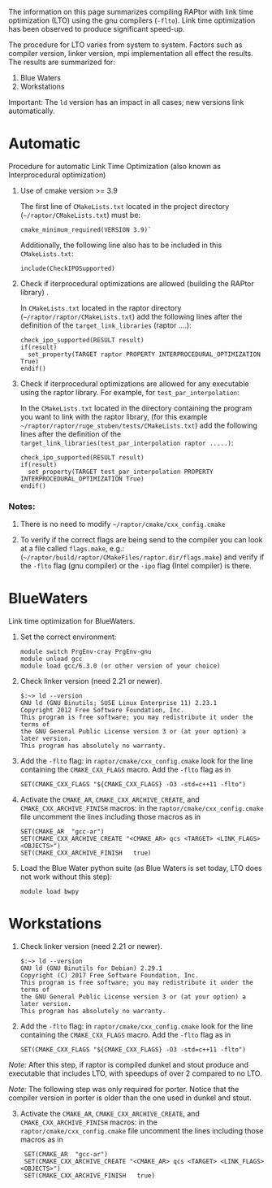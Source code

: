 The information on this page summarizes compiling RAPtor
with link time optimization (LTO) using the gnu compilers (`-flto`).
Link time optimization has been observed to produce significant speed-up.

The procedure for LTO varies from system to system.  Factors such as compiler version, linker version, mpi implementation all
effect the results.  The results are summarized for:

1. Blue Waters
2. Workstations

Important: The `ld` version has an impact in all cases; new versions link automatically.

# Automatic

Procedure for automatic Link Time Optimization (also known as Interprocedural optimization)

1.  Use of cmake version >= 3.9

    The first line of `CMakeLists.txt` located in the project directory (`~/raptor/CMakeLists.txt`) must be:

        cmake_minimum_required(VERSION 3.9)`

    Additionally, the following line also has to be included in this `CMakeLists.txt`:

        include(CheckIPOSupported)

2.  Check if iterprocedural optimizations are allowed (building the RAPtor library) .

    In `CMakeLists.txt` located in the raptor directory (`~/raptor/raptor/CMakeLists.txt`) add the following lines after the definition of the `target_link_libraries` (raptor ....):

        check_ipo_supported(RESULT result)
        if(result)
          set_property(TARGET raptor PROPERTY INTERPROCEDURAL_OPTIMIZATION True)
        endif()

3.  Check if iterprocedural optimizations are allowed for any executable using the raptor library.  For example, for  `test_par_interpolation`:

    In the `CMakeLists.txt` located in the directory containing the program you want to link with the raptor library, (for this example `~/raptor/raptor/ruge_stuben/tests/CMakeLists.txt`) add the following lines after the definition of the `target_link_libraries(test_par_interpolation raptor .....)`:

        check_ipo_supported(RESULT result)
        if(result)
          set_property(TARGET test_par_interpolation PROPERTY INTERPROCEDURAL_OPTIMIZATION True)
        endif()

### Notes:

1.  There is no need to modify `~/raptor/cmake/cxx_config.cmake`

3.  To verify if the correct flags are being send to the compiler you can look at a file called `flags.make`, e.g.: (`~/raptor/build/raptor/CMakeFiles/raptor.dir/flags.make`) and verify if the `-flto` flag (gnu compiler) or the `-ipo` flag (Intel compiler) is there.

# BlueWaters

Link time optimization for BlueWaters.

1.  Set the correct environment:

        module switch PrgEnv-cray PrgEnv-gnu
        module unload gcc
        module load gcc/6.3.0 (or other version of your choice)

2.  Check linker version (need 2.21 or newer).

        $:~> ld --version
        GNU ld (GNU Binutils; SUSE Linux Enterprise 11) 2.23.1
        Copyright 2012 Free Software Foundation, Inc.
        This program is free software; you may redistribute it under the terms of
        the GNU General Public License version 3 or (at your option) a later version.
        This program has absolutely no warranty.


3.  Add the `-flto` flag:
    in `raptor/cmake/cxx_config.cmake` look for the line
    containing the `CMAKE_CXX_FLAGS` macro. Add the `-flto` flag as in

        SET(CMAKE_CXX_FLAGS "${CMAKE_CXX_FLAGS} -O3 -std=c++11 -flto")

4.  Activate the `CMAKE_AR`, `CMAKE_CXX_ARCHIVE_CREATE`, and `CMAKE_CXX_ARCHIVE_FINISH` macros:
    in the r`aptor/cmake/cxx_config.cmake` file uncomment the lines including those macros as in

        SET(CMAKE_AR  "gcc-ar")
        SET(CMAKE_CXX_ARCHIVE_CREATE "<CMAKE_AR> qcs <TARGET> <LINK_FLAGS> <OBJECTS>")
        SET(CMAKE_CXX_ARCHIVE_FINISH   true)

5.  Load the Blue Water python suite (as Blue Waters is set today, LTO does not work without this step):

        module load bwpy

# Workstations

1.  Check linker version (need 2.21 or newer).

        $:~> ld --version
        GNU ld (GNU Binutils for Debian) 2.29.1
        Copyright (C) 2017 Free Software Foundation, Inc.
        This program is free software; you may redistribute it under the terms of
        the GNU General Public License version 3 or (at your option) a later version.
        This program has absolutely no warranty.


2.  Add the `-flto` flag:
    in `raptor/cmake/cxx_config.cmake` look for the line
    containing the `CMAKE_CXX_FLAGS` macro. Add the `-flto` flag as in

        SET(CMAKE_CXX_FLAGS "${CMAKE_CXX_FLAGS} -O3 -std=c++11 -flto")

*Note:* After this step, if raptor is compiled dunkel and stout produce and executable
      that includes LTO, with speedups of over 2 compared to no LTO.

*Note:* The following step was only required for porter. Notice that the compiler version
      in porter is older than the one used in dunkel and stout.

3. Activate the `CMAKE_AR`, `CMAKE_CXX_ARCHIVE_CREATE`, and `CMAKE_CXX_ARCHIVE_FINISH` macros:
    in the `raptor/cmake/cxx_config.cmake` file uncomment the lines including those macros as in

        SET(CMAKE_AR  "gcc-ar")
        SET(CMAKE_CXX_ARCHIVE_CREATE "<CMAKE_AR> qcs <TARGET> <LINK_FLAGS> <OBJECTS>")
        SET(CMAKE_CXX_ARCHIVE_FINISH   true)
